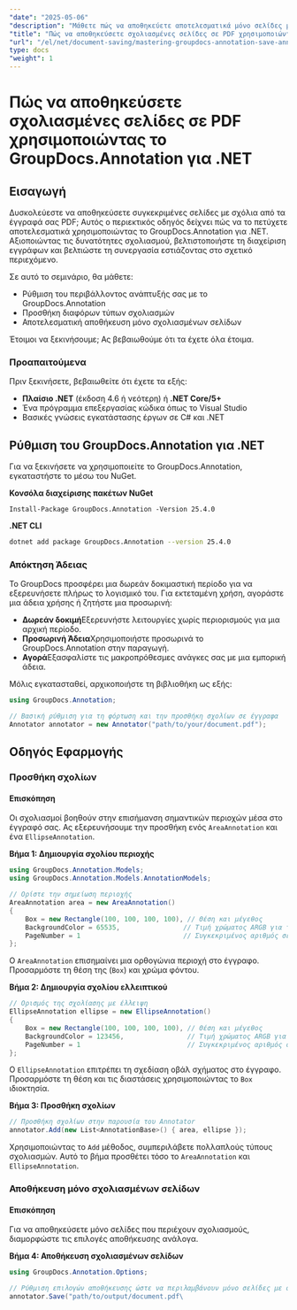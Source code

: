 ```yaml
---
"date": "2025-05-06"
"description": "Μάθετε πώς να αποθηκεύετε αποτελεσματικά μόνο σελίδες με σχόλια σε ένα PDF χρησιμοποιώντας το GroupDocs.Annotation για .NET. Βελτιώστε τη διαχείριση εγγράφων και τη συνεργασία με αυτόν τον λεπτομερή οδηγό."
"title": "Πώς να αποθηκεύσετε σχολιασμένες σελίδες σε PDF χρησιμοποιώντας το GroupDocs.Annotation για .NET"
"url": "/el/net/document-saving/mastering-groupdocs-annotation-save-annotated-pdf-pages/"
type: docs
"weight": 1
---
```


# Πώς να αποθηκεύσετε σχολιασμένες σελίδες σε PDF χρησιμοποιώντας το GroupDocs.Annotation για .NET

## Εισαγωγή

Δυσκολεύεστε να αποθηκεύσετε συγκεκριμένες σελίδες με σχόλια από τα έγγραφά σας PDF; Αυτός ο περιεκτικός οδηγός δείχνει πώς να το πετύχετε αποτελεσματικά χρησιμοποιώντας το GroupDocs.Annotation για .NET. Αξιοποιώντας τις δυνατότητες σχολιασμού, βελτιστοποιήστε τη διαχείριση εγγράφων και βελτιώστε τη συνεργασία εστιάζοντας στο σχετικό περιεχόμενο.

Σε αυτό το σεμινάριο, θα μάθετε:
- Ρύθμιση του περιβάλλοντος ανάπτυξής σας με το GroupDocs.Annotation
- Προσθήκη διαφόρων τύπων σχολιασμών
- Αποτελεσματική αποθήκευση μόνο σχολιασμένων σελίδων

Έτοιμοι να ξεκινήσουμε; Ας βεβαιωθούμε ότι τα έχετε όλα έτοιμα.

### Προαπαιτούμενα

Πριν ξεκινήσετε, βεβαιωθείτε ότι έχετε τα εξής:
- **Πλαίσιο .NET** (έκδοση 4.6 ή νεότερη) ή **.NET Core/5+**
- Ένα πρόγραμμα επεξεργασίας κώδικα όπως το Visual Studio
- Βασικές γνώσεις εγκατάστασης έργων σε C# και .NET

## Ρύθμιση του GroupDocs.Annotation για .NET

Για να ξεκινήσετε να χρησιμοποιείτε το GroupDocs.Annotation, εγκαταστήστε το μέσω του NuGet.

**Κονσόλα διαχείρισης πακέτων NuGet**

```plaintext
Install-Package GroupDocs.Annotation -Version 25.4.0
```

**\.NET CLI**

```bash
dotnet add package GroupDocs.Annotation --version 25.4.0
```

### Απόκτηση Άδειας

Το GroupDocs προσφέρει μια δωρεάν δοκιμαστική περίοδο για να εξερευνήσετε πλήρως το λογισμικό του. Για εκτεταμένη χρήση, αγοράστε μια άδεια χρήσης ή ζητήστε μια προσωρινή:
- **Δωρεάν δοκιμή**Εξερευνήστε λειτουργίες χωρίς περιορισμούς για μια αρχική περίοδο.
- **Προσωρινή Άδεια**Χρησιμοποιήστε προσωρινά το GroupDocs.Annotation στην παραγωγή.
- **Αγορά**Εξασφαλίστε τις μακροπρόθεσμες ανάγκες σας με μια εμπορική άδεια.

Μόλις εγκατασταθεί, αρχικοποιήστε τη βιβλιοθήκη ως εξής:

```csharp
using GroupDocs.Annotation;

// Βασική ρύθμιση για τη φόρτωση και την προσθήκη σχολίων σε έγγραφα
Annotator annotator = new Annotator("path/to/your/document.pdf");
```

## Οδηγός Εφαρμογής

### Προσθήκη σχολίων

#### Επισκόπηση

Οι σχολιασμοί βοηθούν στην επισήμανση σημαντικών περιοχών μέσα στο έγγραφό σας. Ας εξερευνήσουμε την προσθήκη ενός `AreaAnnotation` και ένα `EllipseAnnotation`.

**Βήμα 1: Δημιουργία σχολίου περιοχής**

```csharp
using GroupDocs.Annotation.Models;
using GroupDocs.Annotation.Models.AnnotationModels;

// Ορίστε την σημείωση περιοχής
AreaAnnotation area = new AreaAnnotation()
{
    Box = new Rectangle(100, 100, 100, 100), // Θέση και μέγεθος
    BackgroundColor = 65535,                // Τιμή χρώματος ARGB για την επισήμανση
    PageNumber = 1                          // Συγκεκριμένος αριθμός σελίδας
};
```

Ο `AreaAnnotation` επισημαίνει μια ορθογώνια περιοχή στο έγγραφο. Προσαρμόστε τη θέση της (`Box`) και χρώμα φόντου.

**Βήμα 2: Δημιουργία σχολίου ελλειπτικού**

```csharp
// Ορισμός της σχολίασης με έλλειψη
EllipseAnnotation ellipse = new EllipseAnnotation()
{
    Box = new Rectangle(100, 100, 100, 100), // Θέση και μέγεθος
    BackgroundColor = 123456,                // Τιμή χρώματος ARGB για την επισήμανση
    PageNumber = 1                           // Συγκεκριμένος αριθμός σελίδας
};
```

Ο `EllipseAnnotation` επιτρέπει τη σχεδίαση οβάλ σχήματος στο έγγραφο. Προσαρμόστε τη θέση και τις διαστάσεις χρησιμοποιώντας το `Box` ιδιοκτησία.

**Βήμα 3: Προσθήκη σχολίων**

```csharp
// Προσθήκη σχολίων στην παρουσία του Annotator
annotator.Add(new List<AnnotationBase>() { area, ellipse });
```

Χρησιμοποιώντας το `Add` μέθοδος, συμπεριλάβετε πολλαπλούς τύπους σχολιασμών. Αυτό το βήμα προσθέτει τόσο το `AreaAnnotation` και `EllipseAnnotation`.

### Αποθήκευση μόνο σχολιασμένων σελίδων

#### Επισκόπηση

Για να αποθηκεύσετε μόνο σελίδες που περιέχουν σχολιασμούς, διαμορφώστε τις επιλογές αποθήκευσης ανάλογα.

**Βήμα 4: Αποθήκευση σχολιασμένων σελίδων**

```csharp
using GroupDocs.Annotation.Options;

// Ρύθμιση επιλογών αποθήκευσης ώστε να περιλαμβάνουν μόνο σελίδες με σχόλια
annotator.Save("path/to/output/document.pdf\